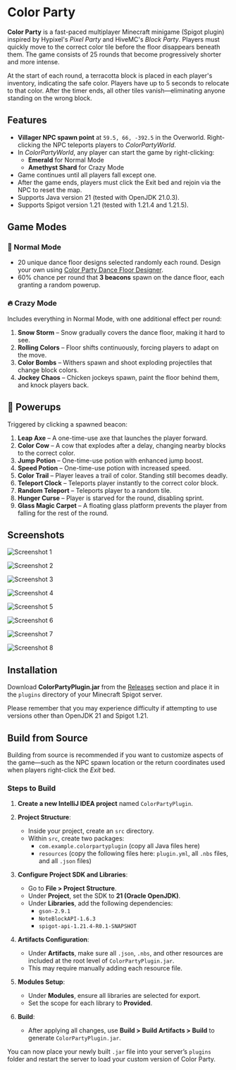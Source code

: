 # Color Party

**Color Party** is a fast-paced multiplayer Minecraft minigame (Spigot plugin) inspired by Hypixel's *Pixel Party* and HiveMC's *Block Party*. Players must quickly move to the correct color tile before the floor disappears beneath them. The game consists of 25 rounds that become progressively shorter and more intense.

At the start of each round, a terracotta block is placed in each player's inventory, indicating the safe color. Players have up to 5 seconds to relocate to that color. After the timer ends, all other tiles vanish—eliminating anyone standing on the wrong block.

## Features

- **Villager NPC spawn point** at `59.5, 66, -392.5` in the Overworld. Right-clicking the NPC teleports players to *ColorPartyWorld*.
- In *ColorPartyWorld*, any player can start the game by right-clicking:
  - **Emerald** for Normal Mode  
  - **Amethyst Shard** for Crazy Mode
- Game continues until all players fall except one.
- After the game ends, players must click the Exit bed and rejoin via the NPC to reset the map.
- Supports Java version 21 (tested with OpenJDK 21.0.3).
- Supports Spigot version 1.21 (tested with 1.21.4 and 1.21.5).

## Game Modes

### 🎯 Normal Mode

- 20 unique dance floor designs selected randomly each round. Design your own using [Color Party Dance Floor Designer](https://github.com/alexbates/ColorPartyDesigner).
- 60% chance per round that **3 beacons** spawn on the dance floor, each granting a random powerup.

### 🔥 Crazy Mode

Includes everything in Normal Mode, with one additional effect per round:

1. **Snow Storm** – Snow gradually covers the dance floor, making it hard to see.
2. **Rolling Colors** – Floor shifts continuously, forcing players to adapt on the move.
3. **Color Bombs** – Withers spawn and shoot exploding projectiles that change block colors.
4. **Jockey Chaos** – Chicken jockeys spawn, paint the floor behind them, and knock players back.

## 🎁 Powerups

Triggered by clicking a spawned beacon:

1. **Leap Axe** – A one-time-use axe that launches the player forward.
2. **Color Cow** – A cow that explodes after a delay, changing nearby blocks to the correct color.
3. **Jump Potion** – One-time-use potion with enhanced jump boost.
4. **Speed Potion** – One-time-use potion with increased speed.
5. **Color Trail** – Player leaves a trail of color. Standing still becomes deadly.
6. **Teleport Clock** – Teleports player instantly to the correct color block.
7. **Random Teleport** – Teleports player to a random tile.
8. **Hunger Curse** – Player is starved for the round, disabling sprint.
9. **Glass Magic Carpet** – A floating glass platform prevents the player from falling for the rest of the round.

## Screenshots

![Screenshot 1](https://tamariapp.com/images/colorparty/1.png)

![Screenshot 2](https://tamariapp.com/images/colorparty/2.png)

![Screenshot 3](https://tamariapp.com/images/colorparty/3.png)

![Screenshot 4](https://tamariapp.com/images/colorparty/4.png)

![Screenshot 5](https://tamariapp.com/images/colorparty/5.png)

![Screenshot 6](https://tamariapp.com/images/colorparty/6.png)

![Screenshot 7](https://tamariapp.com/images/colorparty/7.png)

![Screenshot 8](https://tamariapp.com/images/colorparty/8.png)

## Installation

Download **ColorPartyPlugin.jar** from the [Releases](https://github.com/alexbates/ColorParty/releases) section and place it in the `plugins` directory of your Minecraft Spigot server.

Please remember that you may experience difficulty if attempting to use versions other than OpenJDK 21 and Spigot 1.21.

## Build from Source

Building from source is recommended if you want to customize aspects of the game—such as the NPC spawn location or the return coordinates used when players right-click the *Exit* bed.

### Steps to Build

1. **Create a new IntelliJ IDEA project** named `ColorPartyPlugin`.

2. **Project Structure**:
   - Inside your project, create an `src` directory.
   - Within `src`, create two packages:
     - `com.example.colorpartyplugin` (copy all Java files here)
     - `resources` (copy the following files here: `plugin.yml`, all `.nbs` files, and all `.json` files)

3. **Configure Project SDK and Libraries**:
   - Go to **File > Project Structure**.
   - Under **Project**, set the SDK to **21 (Oracle OpenJDK)**.
   - Under **Libraries**, add the following dependencies:
     - `gson-2.9.1`
     - `NoteBlockAPI-1.6.3`
     - `spigot-api-1.21.4-R0.1-SNAPSHOT`

4. **Artifacts Configuration**:
   - Under **Artifacts**, make sure all `.json`, `.nbs`, and other resources are included at the root level of `ColorPartyPlugin.jar`.
   - This may require manually adding each resource file.

5. **Modules Setup**:
   - Under **Modules**, ensure all libraries are selected for export.
   - Set the scope for each library to **Provided**.

6. **Build**:
   - After applying all changes, use **Build > Build Artifacts > Build** to generate `ColorPartyPlugin.jar`.

You can now place your newly built `.jar` file into your server’s `plugins` folder and restart the server to load your custom version of Color Party.
